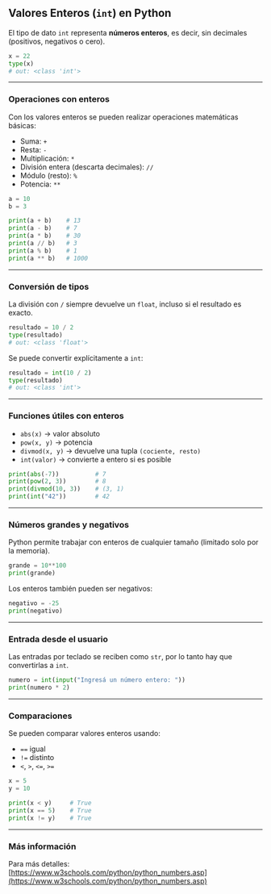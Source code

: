 ## Valores Enteros (`int`) en Python

El tipo de dato `int` representa **números enteros**, es decir, sin decimales (positivos, negativos o cero).

~~~python
x = 22
type(x)
# out: <class 'int'>
~~~

---

### Operaciones con enteros

Con los valores enteros se pueden realizar operaciones matemáticas básicas:

- Suma: `+`
- Resta: `-`
- Multiplicación: `*`
- División entera (descarta decimales): `//`
- Módulo (resto): `%`
- Potencia: `**`

~~~python
a = 10
b = 3

print(a + b)    # 13
print(a - b)    # 7
print(a * b)    # 30
print(a // b)   # 3
print(a % b)    # 1
print(a ** b)   # 1000
~~~

---

### Conversión de tipos

La división con `/` siempre devuelve un `float`, incluso si el resultado es exacto.

~~~python
resultado = 10 / 2
type(resultado)
# out: <class 'float'>
~~~

Se puede convertir explícitamente a `int`:

~~~python
resultado = int(10 / 2)
type(resultado)
# out: <class 'int'>
~~~

---

### Funciones útiles con enteros

- `abs(x)` → valor absoluto  
- `pow(x, y)` → potencia  
- `divmod(x, y)` → devuelve una tupla `(cociente, resto)`  
- `int(valor)` → convierte a entero si es posible

~~~python
print(abs(-7))          # 7
print(pow(2, 3))        # 8
print(divmod(10, 3))    # (3, 1)
print(int("42"))        # 42
~~~

---

### Números grandes y negativos

Python permite trabajar con enteros de cualquier tamaño (limitado solo por la memoria).

~~~python
grande = 10**100
print(grande)
~~~

Los enteros también pueden ser negativos:

~~~python
negativo = -25
print(negativo)
~~~

---

### Entrada desde el usuario

Las entradas por teclado se reciben como `str`, por lo tanto hay que convertirlas a `int`.

~~~python
numero = int(input("Ingresá un número entero: "))
print(numero * 2)
~~~

---

### Comparaciones

Se pueden comparar valores enteros usando:

- `==` igual  
- `!=` distinto  
- `<`, `>`, `<=`, `>=`

~~~python
x = 5
y = 10

print(x < y)     # True
print(x == 5)    # True
print(x != y)    # True
~~~

---

### Más información

Para más detalles:  
[https://www.w3schools.com/python/python_numbers.asp](https://www.w3schools.com/python/python_numbers.asp)
